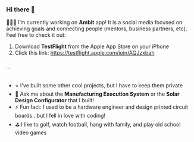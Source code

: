 ### Hi there 👋

👨🏼‍💻 I’m currently working on **Ambit** app! It is a social media focused on achieving goals and connecting people (mentors, business partners, etc). Feel free to check it out:
  1. Download **TestFlight** from the Apple App Store on your iPhone
  2. Click this link: https://testflight.apple.com/join/AQJzxbah
###### ...
- ⭐️ I've built some other cool projects, but I have to keep them private
- 💬 Ask me about the **Manufacturing Execution System** or the **Solar Design Configurator** that I built!
- ⚡ Fun fact: I used to be a hardware engineer and design printed circuit boards...but I fell in love with coding!
- ⛳️ I like to golf, watch football, hang with family, and play old school video games

<!--
**chadwhittaker/chadwhittaker** is a ✨ _special_ ✨ repository because its `README.md` (this file) appears on your GitHub profile.

Here are some ideas to get you started:

- 🔭 I’m currently working on ...
- 🌱 I’m currently learning ...
- 👯 I’m looking to collaborate on ...
- 🤔 I’m looking for help with ...
- 💬 Ask me about ...
- 📫 How to reach me: ...
- 😄 Pronouns: ...
- ⚡ Fun fact: ...
-->
